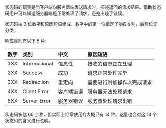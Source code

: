 
状态码的职责是当客户端向服务器端发送请求时，描述返回的请求结果。借助状态码用户可以知道服务器端是正常处理了请求，还是出现了错误。

状态码由 3 位数字和原因短语组成。数字中的第一位指定了响应类别，后两位无分类。

响应类别有以下 5 种:

| 数字 |       类别      |    中文   |      原因短语   |
|:----:|:--------------|:---------- |:---------------|
| 1XX  | Informational | 信息性     | 接收的信息正在处理 |
| 2XX  | Success       | 成功       | 请求正常处理完毕 |
| 3XX  | Redirection   | 重定向     | 需要进行附加操作以完成请求 |
| 4XX  | Client Error  | 客户端错误 | 服务器无法处理请求 |
| 5XX  | Server Error  | 服务器错误 | 服务器处理请求出错 |

状态码多达 60 余种，但实际上经常使用的大概只有 14 种。这里也会对这 14 个状态码的含义进行说明。
